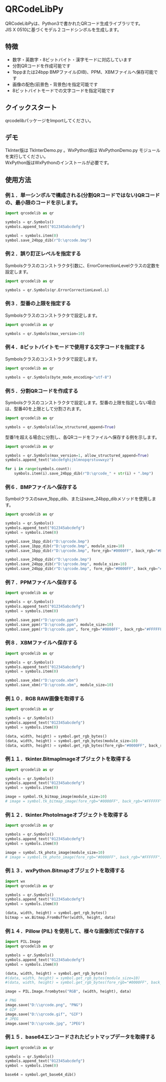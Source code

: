 # QRCodeLibPy
QRCodeLibPyは、Python3で書かれたQRコード生成ライブラリです。  
JIS X 0510に基づくモデル２コードシンボルを生成します。

## 特徴
- 数字・英数字・8ビットバイト・漢字モードに対応しています
- 分割QRコードを作成可能です
- 1bppまたは24bpp BMPファイル(DIB)、PPM、XBMファイルへ保存可能です
- 画像の配色(前景色・背景色)を指定可能です
- 8ビットバイトモードでの文字コードを指定可能です

## クイックスタート
qrcodelibパッケージをImportしてください。

## デモ
TkInter版は TkInterDemo.py 。WxPython版は WxPythonDemo.py モジュールを実行してください。  
WxPython版はWxPythonのインストールが必要です。

## 使用方法
### 例１．単一シンボルで構成される(分割QRコードではない)QRコードの、最小限のコードを示します。

```python
import qrcodelib as qr

symbols = qr.Symbols()
symbols.append_text("012345abcdefg")

symbol = symbols.item(0)
symbol.save_24bpp_dib(r"D:\qrcode.bmp")
```

### 例２．誤り訂正レベルを指定する
Symbolsクラスのコンストラクタ引数に、ErrorCorrectionLevelクラスの定数を設定します。

```python
import qrcodelib as qr

symbols = qr.Symbols(qr.ErrorCorrectionLevel.L)

```

### 例３．型番の上限を指定する
Symbolsクラスのコンストラクタで設定します。
```python
import qrcodelib as qr

symbols = qr.Symbols(max_version=10)
```

### 例４．8ビットバイトモードで使用する文字コードを指定する
Symbolsクラスのコンストラクタで設定します。
```python
import qrcodelib as qr

symbols = qr.Symbols(byte_mode_encoding="utf-8")
```

### 例５．分割QRコードを作成する
Symbolsクラスのコンストラクタで設定します。型番の上限を指定しない場合は、型番40を上限として分割されます。

```python
import qrcodelib as qr

symbols = qr.Symbols(allow_structured_append=True)
```

型番1を超える場合に分割し、各QRコードをファイルへ保存する例を示します。

```python
import qrcodelib as qr

symbols = qr.Symbols(max_version=1, allow_structured_append=True)
symbols.append_text("abcdefghijklmnopqrstuvwxyz")

for i in range(symbols.count):
    symbols.item(i).save_24bpp_dib(r"D:\qrcode_" + str(i) + ".bmp")
```

### 例６．BMPファイルへ保存する
Symbolクラスのsave_1bpp_dib、またはsave_24bpp_dibメソッドを使用します。

```python
import qrcodelib as qr

symbols = qr.Symbols()
symbols.append_text("012345abcdefg")
symbol = symbols.item(0)

symbol.save_1bpp_dib(r"D:\qrcode.bmp")
symbol.save_1bpp_dib(r"D:\qrcode.bmp", module_size=10)
symbol.save_1bpp_dib(r"D:\qrcode.bmp", fore_rgb="#0000FF", back_rgb="#FFFFFF")

symbol.save_24bpp_dib(r"D:\qrcode.bmp")
symbol.save_24bpp_dib(r"D:\qrcode.bmp", module_size=10)
symbol.save_24bpp_dib(r"D:\qrcode.bmp", fore_rgb="#0000FF", back_rgb="#FFFFFF")
```

### 例７．PPMファイルへ保存する
```python
import qrcodelib as qr

symbols = qr.Symbols()
symbols.append_text("012345abcdefg")
symbol = symbols.item(0)

symbol.save_ppm(r"D:\qrcode.ppm")
symbol.save_ppm(r"D:\qrcode.ppm", module_size=10)
symbol.save_ppm(r"D:\qrcode.ppm", fore_rgb="#0000FF", back_rgb="#FFFFFF")
```

### 例８．XBMファイルへ保存する
```python
import qrcodelib as qr

symbols = qr.Symbols()
symbols.append_text("012345abcdefg")
symbol = symbols.item(0)

symbol.save_xbm(r"D:\qrcode.xbm")
symbol.save_xbm(r"D:\qrcode.xbm", module_size=10)
```

### 例１０．RGB RAW画像を取得する
```python
import qrcodelib as qr

symbols = qr.Symbols()
symbols.append_text("012345abcdefg")
symbol = symbols.item(0)

(data, width, height) = symbol.get_rgb_bytes()
(data, width, height) = symbol.get_rgb_bytes(module_size=10)
(data, width, height) = symbol.get_rgb_bytes(fore_rgb="#0000FF", back_rgb="#FFFFFF")
```

### 例１１．tkinter.BitmapImageオブジェクトを取得する
```python
import qrcodelib as qr

symbols = qr.Symbols()
symbols.append_text("012345abcdefg")
symbol = symbols.item(0)

image = symbol.tk_bitmap_image(module_size=10)
# image = symbol.tk_bitmap_image(fore_rgb="#0000FF", back_rgb="#FFFFFF")
```

### 例１２．tkinter.PhotoImageオブジェクトを取得する
```python
import qrcodelib as qr

symbols = qr.Symbols()
symbols.append_text("012345abcdefg")
symbol = symbols.item(0)

image = symbol.tk_photo_image(module_size=10)
# image = symbol.tk_photo_image(fore_rgb="#0000FF", back_rgb="#FFFFFF")
```

### 例１３．wxPython.Bitmapオブジェクトを取得する
```python
import wx
import qrcodelib as qr

symbols = qr.Symbols()
symbols.append_text("012345abcdefg")
symbol = symbols.item(0)

(data, width, height) = symbol.get_rgb_bytes() 
bitmap = wx.Bitmap.FromBuffer(width, height, data)
```

### 例１４．Pillow (PIL) を使用して、様々な画像形式で保存する
```python
import PIL.Image
import qrcodelib as qr

symbols = qr.Symbols()
symbols.append_text("012345abcdefg")
symbol = symbols.item(0)

(data, width, height) = symbol.get_rgb_bytes()
#(data, width, height) = symbol.get_rgb_bytes(module_size=10)
#(data, width, height) = symbol.get_rgb_bytes(fore_rgb="#0000FF", back_rgb="#FFFFFF")

image = PIL.Image.frombytes("RGB", (width, height), data)

# PNG
image.save("D:\\qrcode.png", "PNG")
# GIF
image.save("D:\\qrcode.gif", "GIF")
# JPEG
image.save("D:\\qrcode.jpg", "JPEG")
```

### 例１５．base64エンコードされたビットマップデータを取得する
```python
import qrcodelib as qr

symbols = qr.Symbols()
symbols.append_text("012345abcdefg")
symbol = symbols.item(0)

base64 = symbol.get_base64_dib()
```
